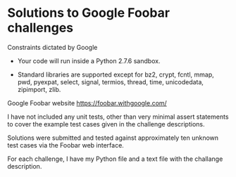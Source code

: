 Solutions to Google Foobar challenges
=

Constraints dictated by Google


- Your code will run inside a Python 2.7.6 sandbox.

- Standard libraries are supported except for bz2, crypt, fcntl, mmap, pwd, pyexpat, select, signal, termios, thread, time, unicodedata, zipimport, zlib.


Google Foobar website
https://foobar.withgoogle.com/


I have not included any unit tests, other than very minimal assert statements to cover the example test cases given in the challenge descriptions.

Solutions were submitted and tested against approximately ten unknown test cases via the Foobar web interface.

For each challenge, I have my Python file and a text file with the challange description.